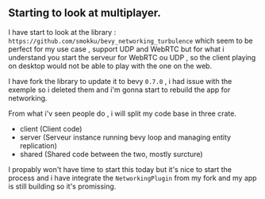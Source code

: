 


## Starting to look at multiplayer.

I have start to look at the library : `https://github.com/smokku/bevy_networking_turbulence`
which seem to be perfect for my use case , support UDP and WebRTC but for what i understand
you start the serveur for WebRTC ou UDP , so the client playing on desktop would not be able
to play with the one on the web.

I have fork the library to update it to bevy `0.7.0` , i had issue with the exemple so
i deleted them and i'm gonna start to rebuild the app for networking.

From what i'v seen people do , i will split my code base in three crate.

* client (Client code)
* server (Serveur instance running bevy loop and managing entity replication)
* shared (Shared code between the two, mostly surcture)


I propably won't have time to start this today but it's nice to start the process
and i have integrate the `NetworkingPlugin` from my fork and my app is still building
so it's promissing.
